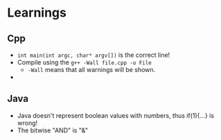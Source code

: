 # Learnings

## Cpp
- `int main(int argc, char* argv[])` is the correct line!
- Compile using the `g++ -Wall file.cpp -o File`
  - `-Wall` means that all warnings will be shown.
-

## Java
- Java doesn't represent boolean values with numbers, thus if(1){...} is wrong!
- The bitwise "AND" is "&"
